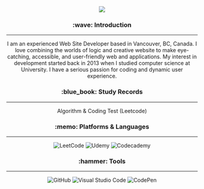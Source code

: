 


<div align=center>

<img src="https://capsule-render.vercel.app/api?type=cylinder&color=auto&text=Hello%20World!&fontAlignY=45&fontSize=40&height=120&animation=blinking&desc=My%20name%20is%20Kim%20:)&descAlignY=70" />

<h3> :wave: Introduction </h3>
<hr/>
  <p>I am an experienced Web Site Developer based in Vancouver, BC, Canada. I love combining the worlds of logic and creative website to make eye-catching, accessible, and    user-friendly web and applications. My interest in development started back in 2013 when I studied computer science at University. I have a serious passion for coding    and dynamic user experience. </p>


  <h3> :blue_book: Study Records </h3>
  <hr/>
  <p> Algorithm & Coding Test (Leetcode) </p>
  

<h3> :memo: Platforms & Languages  </h3>
<hr/>

![LeetCode](https://img.shields.io/badge/Leetcode-FFA116.svg?&style=for-the-badge&logo=Leetcode&logoColor=white)
![Udemy](https://img.shields.io/badge/Udemy-A435F0.svg?&style=for-the-badge&logo=Udemy&logoColor=white)
![Codecademy](https://img.shields.io/badge/Codecademy-1F4056.svg?&style=for-the-badge&logo=Codecademy&logoColor=white)


<h3> :hammer: Tools </h3>
<hr/>


![GitHub](https://img.shields.io/badge/GitHub-181717.svg?&style=for-the-badge&logo=GitHub&logoColor=white)
![Visual Studio Code](https://img.shields.io/badge/VisualStudioCode-007ACC.svg?&style=for-the-badge&logo=GitHub&logoColor=white)
![CodePen](https://img.shields.io/badge/CodePen-000000.svg?&style=for-the-badge&logo=CodePen&logoColor=white)



</div>


